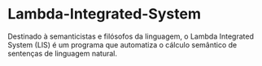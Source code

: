 # Lambda-Integrated-System
Destinado à semanticistas e filósofos da linguagem, o Lambda Integrated System (LIS) é um programa que automatiza o cálculo semântico de sentenças de linguagem natural.
